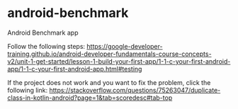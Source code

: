 # android-benchmark
Android Benchmark app

Follow the following steps:
https://google-developer-training.github.io/android-developer-fundamentals-course-concepts-v2/unit-1-get-started/lesson-1-build-your-first-app/1-1-c-your-first-android-app/1-1-c-your-first-android-app.html#testing

If the project does not work and you want to fix the problem, click the following link:
https://stackoverflow.com/questions/75263047/duplicate-class-in-kotlin-android?page=1&tab=scoredesc#tab-top
